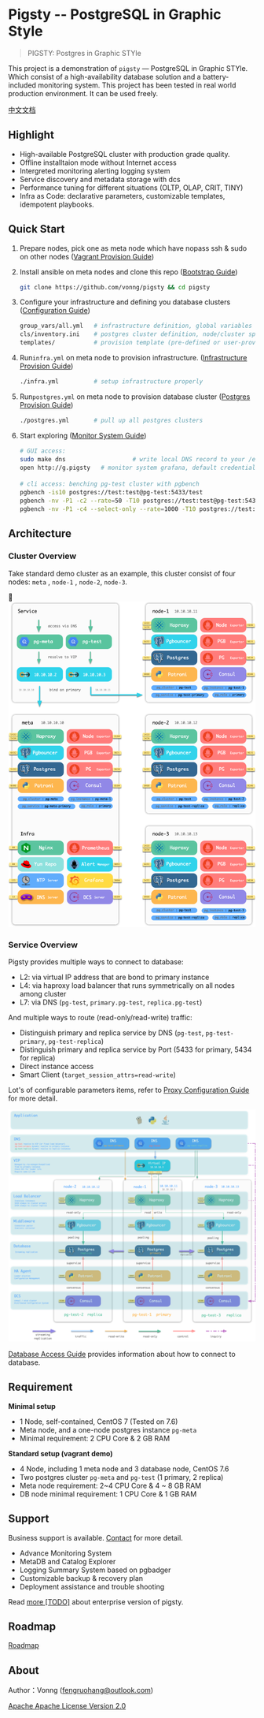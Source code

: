# Pigsty -- PostgreSQL in Graphic Style

> PIGSTY: Postgres in Graphic STYle

This project is a demonstration of `pigsty` — PostgreSQL in Graphic STYle. Which consist of a high-availability database solution and a battery-included monitoring system. This project has been tested in real world production environment. It can be used freely.

[中文文档](doc/README_CN.md)



## Highlight

* High-available PostgreSQL cluster with production grade quality.
* Offline installtaion mode without Internet access
* Intergreted monitoring alerting logging system
* Service discovery and metadata storage with dcs
* Performance tuning for different situations (OLTP, OLAP, CRIT, TINY)
* Infra as Code: declarative parameters, customizable templates, idempotent playbooks.



## Quick Start

1. Prepare nodes, pick one as meta node which have nopass ssh & sudo on other nodes ([Vagrant Provision Guide](doc/vagrant-provision.md))
2. Install ansible on meta nodes and clone this repo ([Bootstrap Guide](doc/bootstrap.md))
   
   ```bash
   git clone https://github.com/vonng/pigsty && cd pigsty 
   ```

3. Configure your infrastructure and defining you database clusters ([Configuration Guide](doc/configuration.md))

   ```bash
   group_vars/all.yml   # infrastructure definition, global variables
   cls/inventory.ini    # postgres cluster definition, node/cluster specific variables
   templates/           # provision template (pre-defined or user-provided)   
   ```


4. Run`infra.yml` on meta node to provision infrastructure. ([Infrastructure Provision Guide](doc/infra-provision.md))

   ```bash
   ./infra.yml          # setup infrastructure properly
   ```
   
5. Run`postgres.yml` on meta node to provision database cluster ([Postgres Provision Guide](doc/postgres-provision.md))

   ```bash
   ./postgres.yml       # pull up all postgres clusters  
   ```

6. Start exploring ([Monitor System Guide](doc/monitor-system.md))

   ```bash
   # GUI access:
   sudo make dns				   # write local DNS record to your /etc/hosts, sudo required
   open http://g.pigsty   # monitor system grafana, default credential: admin:admin

   # cli access: benching pg-test cluster with pgbench
   pgbench -is10 postgres://test:test@pg-test:5433/test						                          # init
   pgbench -nv -P1 -c2 --rate=50 -T10 postgres://test:test@pg-test:5433/test	                # primary
   pgbench -nv -P1 -c4 --select-only --rate=1000 -T10 postgres://test:test@pg-test:5434/test # replica
   ```
   



## Architecture

### Cluster Overview

Take standard demo cluster as an example, this cluster consist of four nodes: `meta` , `node-1` , `node-2`, `node-3`. 

![](doc/img/arch.png)

### Service Overview

Pigsty provides multiple ways to connect to database:

* L2: via virtual IP address that are bond to primary instance
* L4: via haproxy load balancer that runs symmetrically on all nodes among cluster
* L7: via DNS (`pg-test`, `primary.pg-test`, `replica.pg-test`)

And multiple ways to route (read-only/read-write) traffic:

* Distinguish primary and replica service by DNS  (`pg-test`, `pg-test-primary`, `pg-test-replica`)
* Distinguish primary and replica service by Port (5433 for primary, 5434 for replica)
* Direct instance access
* Smart Client (`target_session_attrs=read-write`)

Lot's of configurable parameters items, refer to [Proxy Configuration Guide](doc/proxy-configuration.md) for more detail.

![](doc/img/proxy.png)

[Database Access Guide](doc/database-access.md) provides information about how to connect to database.



## Requirement

**Minimal setup**

* 1 Node, self-contained, CentOS 7 (Tested on 7.6)
* Meta node, and a one-node postgres instance `pg-meta`
* Minimal requirement: 2 CPU Core & 2 GB RAM

**Standard setup (vagrant demo)**

* 4 Node, including 1 meta node and 3 database node, CentOS 7.6
* Two postgres cluster `pg-meta` and `pg-test` (1 primary, 2 replica)
* Meta node requirement: 2~4 CPU Core & 4 ~ 8 GB RAM
* DB node minimal requirement: 1 CPU Core & 1 GB RAM



## Support

Business support is available. [Contact](mailto:fengruohang@outlook.com) for more detail.

* Advance Monitoring System
* MetaDB and Catalog Explorer
* Logging Summary System based on pgbadger
* Customizable backup & recovery plan
* Deployment assistance and trouble shooting

Read [more [TODO]](doc/enterprise.md) about enterprise version of pigsty.



## Roadmap

[Roadmap](doc/roadmap.md)



## About

Author：Vonng ([fengruohang@outlook.com](mailto:fengruohang@outlook.com))

[Apache Apache License Version 2.0](LICENSE)

